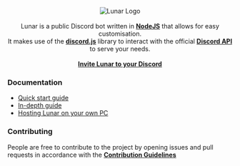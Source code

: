 <p align='center'>
<img src="https://i.imgur.com/npWx6WS.png" alt="Lunar Logo">
<br><br>
Lunar is a public Discord bot written in <b><a href="https://nodejs.org">NodeJS</a></b> that allows for easy customisation.
<br>
It makes use of the <b><a href="https://github.com/discordjs/discord.js">discord.js</a></b> library to interact with the official <b><a href="https://discordapp.com/developers/docs/intro">Discord API</a></b> to serve your needs.
<br><br>
<b><a href="https://maikdevries.com/lunar">Invite Lunar to your Discord</a></b>
<br>
</p>

### **Documentation**
- [Quick start guide](../docs/Quick-start-guide.md)
- [In-depth guide](../docs/In-depth-guide.md)
- [Hosting Lunar on your own PC](https://github.com/maikdevries/Lunar/tree/local)

### **Contributing**
People are free to contribute to the project by opening issues and pull requests in accordance with the **[Contribution Guidelines](https://github.com/maikdevries/Lunar/blob/master/.github/CONTRIBUTING.md)**
